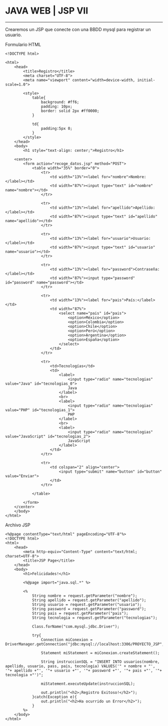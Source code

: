 # JAVA WEB | JSP VII

---

Crearemos un JSP que conecte con una BBDD mysql para registrar un usuario.

Formulario HTML

    <!DOCTYPE html>

    <html>
        <head>
            <title>Registro</title>
            <meta charset="UTF-8">
            <meta name="viewport" content="width=device-width, initial-scale=1.0">

            <style>
                table{
                    background: #ff6;
                    padding: 10px;
                    border: solid 2px #ff0000;
                }

                td{
                    padding:5px 0;
                }
            </style>
        </head>
        <body>
            <h1 style="text-align: center;">Registro</h1>

        <center>
            <form action="recoge_datos.jsp" method="POST">
                <table width="35%" border="0">
                    <tr>
                        <td width="13%"><label for="nombre">Nombre:</label></td>
                        <td width="87%"><input type="text" id="nombre" name="nombre"></td>
                    </tr>

                    <tr>
                        <td width="13%"><label for="apellido">Apellido:</label></td>
                        <td width="87%"><input type="text" id="apellido" name="apellido"></td>
                    </tr>

                    <tr>
                        <td width="13%"><label for="usuario">Usuario:</label></td>
                        <td width="87%"><input type="text" id="usuario" name="usuario"></td>
                    </tr>

                    <tr>
                        <td width="13%"><label for="password">Contraseña:</label></td>
                        <td width="87%"><input type="password" id="password" name="password"></td>
                    </tr>

                    <tr>
                        <td width="13%"><label for="pais">País:</label></td>
                        <td width="87%">
                            <select name="pais" id="pais">
                                <option>México</option>
                                <option>Colombia</option>
                                <option>Chile</option>
                                <option>Perú</option>
                                <option>Argentina</option>
                                <option>España</option>
                            </select>
                        </td>
                    </tr>

                    <tr>
                        <td>Tecnologías</td>
                        <td>
                            <label>
                                <input type="radio" name="tecnologias" value="Java" id="tecnologias_0">
                                Java
                            </label>
                            <br>
                            <label>
                                <input type="radio" name="tecnologias" value="PHP" id="tecnologias_1">
                                PHP
                            </label>
                            <br>
                            <label>
                                <input type="radio" name="tecnologias" value="JavaScript" id="tecnologias_2">
                                JavaScript
                            </label>
                        </td>
                    </tr>

                    <tr>
                        <td colspan="2" align="center">
                            <input type="submit" name="button" id="button" value="Enviar">
                        </td>
                    </tr>

                </table>

            </form>
        </center>
        </body>
    </html>

Archivo JSP

    <%@page contentType="text/html" pageEncoding="UTF-8"%>
    <!DOCTYPE html>
    <html>
        <head>
            <meta http-equiv="Content-Type" content="text/html; charset=UTF-8">
            <title>JSP Page</title>
        </head>
        <body>
            <h1>Felicidades!</h1>

            <%@page import="java.sql.*" %>

            <% 
                String nombre = request.getParameter("nombre");
                String apellido = request.getParameter("apellido");
                String usuario = request.getParameter("usuario");
                String password = request.getParameter("password");
                String pais = request.getParameter("pais");
                String tecnologia = request.getParameter("tecnologias");

                Class.forName("com.mysql.jdbc.Driver");

                try{
                    Connection miConexion = DriverManager.getConnection("jdbc:mysql://localhost:3306/PROYECTO_JSP","root","12345");

                    Statement miStatement = miConexion.createStatement();

                    String instruccionSQL = "INSERT INTO usuarios(nombre, apellido, usuario, pass, pais, tecnologia) VALUES('" + nombre + "', '"+ apellido +"', '"+ usuario +"', '"+ password +"', '"+ pais +"', '"+ tecnologia +"')";

                    miStatement.executeUpdate(instruccionSQL);

                    out.println("<h2>¡Registro Exitoso!</h2>");
                }catch(Exception e){
                    out.println("<h2>Ha ocurrido un Error</h2>");
                }
            %>
        </body>
    </html>
